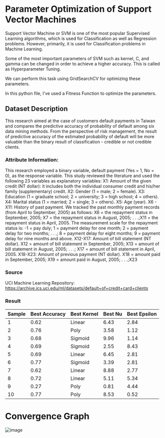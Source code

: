# Parameter Optimization of Support Vector Machines

Support Vector Machine or SVM is one of the most popular Supervised Learning algorithms, which is used for Classification as well as Regression problems. However, primarily, it is used for Classification problems in Machine Learning.

Some of the most important parameters of SVM such as kernel, C, and gamma can be changed in order to achieve a higher accuracy. This is called as Hyperparameter Tuning.

We can perform this task using GridSearchCV for optimizing these parameters.

In this python file, I've used a Fitness Function to optimize the parameters.

## Dataset Description
This research aimed at the case of customers default payments in Taiwan and compares the predictive accuracy of probability of default among six data mining methods. From the perspective of risk management, the result of predictive accuracy of the estimated probability of default will be more valuable than the binary result of classification - credible or not credible clients.

### Attribute Information:

This research employed a binary variable, default payment (Yes = 1, No = 0), as the response variable. This study reviewed the literature and used the following 23 variables as explanatory variables:
X1: Amount of the given credit (NT dollar): it includes both the individual consumer credit and his/her family (supplementary) credit.
X2: Gender (1 = male; 2 = female).
X3: Education (1 = graduate school; 2 = university; 3 = high school; 4 = others).
X4: Marital status (1 = married; 2 = single; 3 = others).
X5: Age (year).
X6 - X11: History of past payment. We tracked the past monthly payment records (from April to September, 2005) as follows: X6 = the repayment status in September, 2005; X7 = the repayment status in August, 2005; . . .;X11 = the repayment status in April, 2005. The measurement scale for the repayment status is: -1 = pay duly; 1 = payment delay for one month; 2 = payment delay for two months; . . .; 8 = payment delay for eight months; 9 = payment delay for nine months and above.
X12-X17: Amount of bill statement (NT dollar). X12 = amount of bill statement in September, 2005; X13 = amount of bill statement in August, 2005; . . .; X17 = amount of bill statement in April, 2005.
X18-X23: Amount of previous payment (NT dollar). X18 = amount paid in September, 2005; X19 = amount paid in August, 2005; . . .;X23

### Source
 UCI Machine Learning Repository: https://archive.ics.uci.edu/ml/datasets/default+of+credit+card+clients 
 
### Result
| Sample  | Best Accuracy | Best Kernel | Best Nu | Best Epsilon |
| -----   | ------------- | ----------- | ------- | ------------ |
| 1 | 0.62 | Linear | 6.43 | 2.84 |
| 2 | 0.76 | Poly | 3.58 | 1.12 |
| 3 | 0.68 | Sigmoid | 9.96 | 1.14 |
| 4 | 0.69 | Sigmoid | 2.55 | 8.43 |
| 5 | 0.69 | Linear | 6.45 | 2.81 |
| 6 | 0.77 | Sigmoid | 3.39 | 2.81 |
| 7 | 0.62 | Linear | 8.88 | 2.77 |
| 8 | 0.72 | Linear | 5.11 | 5.34 |
| 9 | 0.27 | Poly | 0.81 | 4.44 |
| 10 | 0.77 | Poly | 8.53 | 0.52 |


# Convergence Graph 

![image](https://user-images.githubusercontent.com/73159662/233172351-999dcb03-af26-4069-bf5c-3a8ed16893ee.png)

